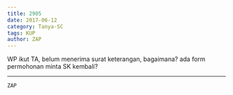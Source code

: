```yaml
---
title: 2905
date: 2017-06-12
category: Tanya-SC
tags: KUP
author: ZAP
---
```


WP ikut TA, belum menerima surat keterangan, bagaimana? ada form permohonan minta SK kembali?

---



`ZAP`

